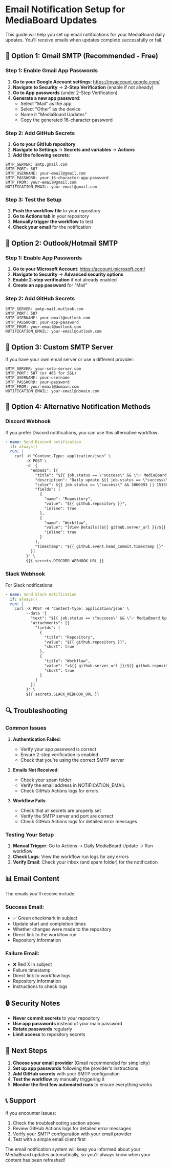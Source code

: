 # Email Notification Setup for MediaBoard Updates

This guide will help you set up email notifications for your MediaBoard daily updates. You'll receive emails when updates complete successfully or fail.

## 🚀 Option 1: Gmail SMTP (Recommended - Free)

### Step 1: Enable Gmail App Passwords

1. **Go to your Google Account settings**: https://myaccount.google.com/
2. **Navigate to Security** → **2-Step Verification** (enable if not already)
3. **Go to App passwords** (under 2-Step Verification)
4. **Generate a new app password**:
   - Select "Mail" as the app
   - Select "Other" as the device
   - Name it "MediaBoard Updates"
   - Copy the generated 16-character password

### Step 2: Add GitHub Secrets

1. **Go to your GitHub repository**
2. **Navigate to Settings** → **Secrets and variables** → **Actions**
3. **Add the following secrets**:

```
SMTP_SERVER: smtp.gmail.com
SMTP_PORT: 587
SMTP_USERNAME: your-email@gmail.com
SMTP_PASSWORD: your-16-character-app-password
SMTP_FROM: your-email@gmail.com
NOTIFICATION_EMAIL: your-email@gmail.com
```

### Step 3: Test the Setup

1. **Push the workflow file** to your repository
2. **Go to Actions tab** in your repository
3. **Manually trigger the workflow** to test
4. **Check your email** for the notification

## 📧 Option 2: Outlook/Hotmail SMTP

### Step 1: Enable App Passwords

1. **Go to your Microsoft Account**: https://account.microsoft.com/
2. **Navigate to Security** → **Advanced security options**
3. **Enable 2-step verification** if not already enabled
4. **Create an app password** for "Mail"

### Step 2: Add GitHub Secrets

```
SMTP_SERVER: smtp-mail.outlook.com
SMTP_PORT: 587
SMTP_USERNAME: your-email@outlook.com
SMTP_PASSWORD: your-app-password
SMTP_FROM: your-email@outlook.com
NOTIFICATION_EMAIL: your-email@outlook.com
```

## 🔧 Option 3: Custom SMTP Server

If you have your own email server or use a different provider:

```
SMTP_SERVER: your-smtp-server.com
SMTP_PORT: 587 (or 465 for SSL)
SMTP_USERNAME: your-username
SMTP_PASSWORD: your-password
SMTP_FROM: your-email@domain.com
NOTIFICATION_EMAIL: your-email@domain.com
```

## 📱 Option 4: Alternative Notification Methods

### Discord Webhook

If you prefer Discord notifications, you can use this alternative workflow:

```yaml
- name: Send Discord notification
  if: always()
  run: |
    curl -H "Content-Type: application/json" \
         -X POST \
         -d '{
           "embeds": [{
             "title": "${{ job.status == \"success\" && \"✅ MediaBoard Update Completed\" || \"❌ MediaBoard Update Failed\" }}",
             "description": "Daily update ${{ job.status == \"success\" && \"completed successfully\" || \"failed\" }}",
             "color": ${{ job.status == \"success\" && 3066993 || 15158332 }},
             "fields": [
               {
                 "name": "Repository",
                 "value": "${{ github.repository }}",
                 "inline": true
               },
               {
                 "name": "Workflow",
                 "value": "[View Details](${{ github.server_url }}/${{ github.repository }}/actions/runs/${{ github.run_id }})",
                 "inline": true
               }
             ],
             "timestamp": "${{ github.event.head_commit.timestamp }}"
           }]
         }' \
         ${{ secrets.DISCORD_WEBHOOK_URL }}
```

### Slack Webhook

For Slack notifications:

```yaml
- name: Send Slack notification
  if: always()
  run: |
    curl -X POST -H 'Content-type: application/json' \
         --data '{
           "text": "${{ job.status == \"success\" && \"✅ MediaBoard Update Completed\" || \"❌ MediaBoard Update Failed\" }}",
           "attachments": [{
             "fields": [
               {
                 "title": "Repository",
                 "value": "${{ github.repository }}",
                 "short": true
               },
               {
                 "title": "Workflow",
                 "value": "<${{ github.server_url }}/${{ github.repository }}/actions/runs/${{ github.run_id }}|View Details>",
                 "short": true
               }
             ]
           }]
         }' \
         ${{ secrets.SLACK_WEBHOOK_URL }}
```

## 🔍 Troubleshooting

### Common Issues

1. **Authentication Failed**:
   - Verify your app password is correct
   - Ensure 2-step verification is enabled
   - Check that you're using the correct SMTP server

2. **Emails Not Received**:
   - Check your spam folder
   - Verify the email address in NOTIFICATION_EMAIL
   - Check GitHub Actions logs for errors

3. **Workflow Fails**:
   - Check that all secrets are properly set
   - Verify the SMTP server and port are correct
   - Check GitHub Actions logs for detailed error messages

### Testing Your Setup

1. **Manual Trigger**: Go to Actions → Daily MediaBoard Update → Run workflow
2. **Check Logs**: View the workflow run logs for any errors
3. **Verify Email**: Check your inbox (and spam folder) for the notification

## 📊 Email Content

The emails you'll receive include:

### Success Email:
- ✅ Green checkmark in subject
- Update start and completion times
- Whether changes were made to the repository
- Direct link to the workflow run
- Repository information

### Failure Email:
- ❌ Red X in subject
- Failure timestamp
- Direct link to workflow logs
- Repository information
- Instructions to check logs

## 🔒 Security Notes

- **Never commit secrets** to your repository
- **Use app passwords** instead of your main password
- **Rotate passwords** regularly
- **Limit access** to repository secrets

## 🎯 Next Steps

1. **Choose your email provider** (Gmail recommended for simplicity)
2. **Set up app passwords** following the provider's instructions
3. **Add GitHub secrets** with your SMTP configuration
4. **Test the workflow** by manually triggering it
5. **Monitor the first few automated runs** to ensure everything works

## 📞 Support

If you encounter issues:
1. Check the troubleshooting section above
2. Review GitHub Actions logs for detailed error messages
3. Verify your SMTP configuration with your email provider
4. Test with a simple email client first

The email notification system will keep you informed about your MediaBoard updates automatically, so you'll always know when your content has been refreshed! 
